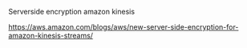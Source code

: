 Serverside encryption amazon kinesis

https://aws.amazon.com/blogs/aws/new-server-side-encryption-for-amazon-kinesis-streams/
